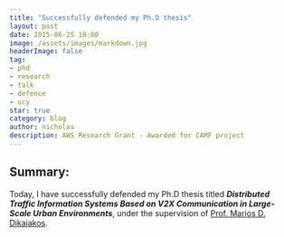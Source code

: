 ```yaml
---
title: "Successfully defended my Ph.D thesis"
layout: post
date: 2015-06-25 10:00
image: /assets/images/markdown.jpg
headerImage: false
tag:
- phd
- research
- talk
- defence
- ucy
star: true
category: blog
author: nicholas
description: AWS Research Grant - Awarded for CAMF project
---
```


## Summary:
Today, I have successfully defended my Ph.D thesis titled _**Distributed Traffic
Information Systems Based on V2X Communication in Large-Scale Urban
Environments**_, under the supervision of [Prof. Marios D. Dikaiakos](http://www.cs.ucy.ac.cy/~mdd).
